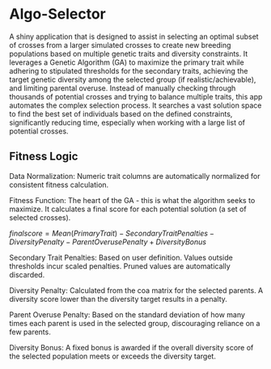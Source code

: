 # Algo-Selector
A shiny application that is designed to assist in selecting an optimal subset of crosses from a larger simulated crosses to create new breeding populations based on multiple genetic traits and diversity constraints. It leverages a Genetic Algorithm (GA) to maximize the primary trait while adhering to stipulated thresholds for the secondary traits, achieving the target genetic diversity among the selected group (if realistic/achievable), and limiting parental overuse. Instead of manually checking through thousands of potential crosses and trying to balance multiple traits, this app automates the complex selection process. It searches a vast solution space to find the best set of individuals based on the defined constraints, significantly reducing time, especially when working with a large list of potential crosses.

## Fitness Logic
Data Normalization: Numeric trait columns are automatically normalized for consistent fitness calculation.

Fitness Function: The heart of the GA - this is what the algorithm seeks to maximize. It calculates a final score for each potential solution (a set of selected crosses).

$finalscore = Mean(Primary Trait) - Secondary Trait Penalties - Diversity Penalty - Parent Overuse Penalty + Diversity Bonus$

Secondary Trait Penalties: Based on user definition. Values outside thresholds incur scaled penalties. Pruned values are automatically discarded.

Diversity Penalty: Calculated from the coa matrix for the selected parents. A diversity score lower than the diversity target results in a penalty.

Parent Overuse Penalty: Based on the standard deviation of how many times each parent is used in the selected group, discouraging reliance on a few parents. 

Diversity Bonus: A fixed bonus is awarded if the overall diversity score of the selected population meets or exceeds the diversity target.
